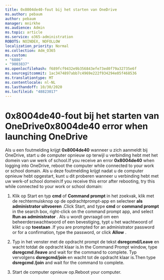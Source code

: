 ```yaml
---
title: 0x8004de40-fout bij het starten van OneDrive
ms.author: pebaum
author: pebaum
manager: mnirkhe
ms.audience: Admin
ms.topic: article
ms.service: o365-administration
ROBOTS: NOINDEX, NOFOLLOW
localization_priority: Normal
ms.collection: Adm_O365
ms.custom:
- "6886"
- "9003837"
ms.openlocfilehash: f689fcf9432e9b356843efe73ed0f79a32735e6f
ms.sourcegitcommit: 1ac3474897abb7c4969e222f934294e05f468536
ms.translationtype: MT
ms.contentlocale: nl-NL
ms.lasthandoff: 10/30/2020
ms.locfileid: "48823017"
---
```

# <a name="0x8004de40-error-when-launching-onedrive"></a><span data-ttu-id="19360-102">0x8004de40-fout bij het starten van OneDrive</span><span class="sxs-lookup"><span data-stu-id="19360-102">0x8004de40 error when launching OneDrive</span></span>

<span data-ttu-id="19360-103">Als u een foutmelding krijgt **0x8004de40** wanneer u zich aanmeldt bij OneDrive, start u de computer opnieuw op terwijl u verbinding hebt met het domein van uw werk of school.</span><span class="sxs-lookup"><span data-stu-id="19360-103">If you receive an error **0x8004de40** when  logging into OneDrive, reboot the computer while connected to your work or school domain.</span></span> <span data-ttu-id="19360-104">Als u deze foutmelding krijgt nadat u de computer opnieuw hebt opgestart, kunt u dit proberen wanneer u verbinding hebt met uw werk-of school domein:</span><span class="sxs-lookup"><span data-stu-id="19360-104">If you receive this error after rebooting, try this while connected to your work or school domain:</span></span>

1. <span data-ttu-id="19360-105">Klik op Start en typ **cmd** of **Command prompt**  in het zoekvak, klik met de rechtermuisknop op de opdrachtprompt-app en selecteer  **als administrator uitvoeren** .</span><span class="sxs-lookup"><span data-stu-id="19360-105">Click Start, and type **cmd** or **command prompt**  in the search  box, right-click on the command prompt app, and select  **Run as administrator** .</span></span> <span data-ttu-id="19360-106">Als u wordt gevraagd om een beheerderswachtwoord of een bevestiging, typt u het wachtwoord of klikt u op **toestaan** .</span><span class="sxs-lookup"><span data-stu-id="19360-106">If you are prompted for an administrator password or for a confirmation, type the password, or click **Allow** .</span></span>  

2. <span data-ttu-id="19360-107">Typ in het venster met de opdracht prompt de tekst **dsregcmd/Leave**  en wacht totdat de opdracht klaar is.</span><span class="sxs-lookup"><span data-stu-id="19360-107">In the Command Prompt window, type **dsregcmd /leave**  and wait for the command to complete.</span></span> <span data-ttu-id="19360-108">Typ vervolgens **dsregcmd/join** en wacht tot de opdracht klaar is.</span><span class="sxs-lookup"><span data-stu-id="19360-108">Then type **dsregcmd /join** and wait for the command to complete.</span></span>
3. <span data-ttu-id="19360-109">Start de computer opnieuw op.</span><span class="sxs-lookup"><span data-stu-id="19360-109">Reboot your computer.</span></span>
